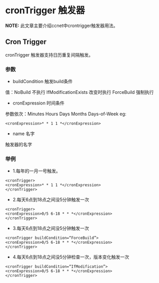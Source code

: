 cronTrigger 触发器
====================================
**NOTE:** 此文章主要介绍ccnet中crontrigger触发器用法。

## Cron Trigger
cronTrigger 触发器支持日历重复间隔触发。
### 参数

* buildCondition 触发build条件

 值：NoBuild 不执行 IfModificationExists 改变时执行 ForceBuild 强制执行
* cronExpression 时间条件

 参数依次：Minutes Hours Days Months Days-of-Week
 eg:
 
 ```
<cronExpression>* * 1 1 *</cronExpression>
```

* name 名字

 触发器的名字
 
### 举例
* 1.每年的一月一号触发。
```
<cronTrigger>
<cronExpression>* * 1 1 *</cronExpression>
</cronTrigger>
```
* 2.每天6点到18点之间没5分钟触发一次
 ```
<cronTrigger>
<cronExpression>0/5 6-18 * * *</cronExpression>
</cronTrigger>
```

* 3.每天6点到18点之间没5分钟触发一次
 ```
<cronTrigger buildCondition=“ForceBuild”>
<cronExpression>0/5 6-18 * * *</cronExpression>
</cronTrigger>
```
* 4.每天6点到18点之间没5分钟检查一次，版本变化触发一次
 ```
<cronTrigger buildCondition=“IfModification”>
<cronExpression>0/5 6-18 * * *</cronExpression>
</cronTrigger>
```
